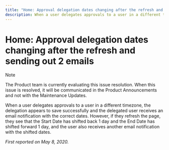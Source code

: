 ```yaml
---
title: "Home: Approval delegation dates changing after the refresh and sending out 2 emails"
description: When a user delegates approvals to a user in a different timezone, the delegation appears to save successfully and the delegated user receives an email notification with the correct dates. However, if they refresh the page, they see that the Start Date has shifted back 1 day and the End Date has shifted forward 1 day, and the user also receives another email notification with the shifted dates.
---
```


# Home: Approval delegation dates changing after the refresh and sending out 2 emails

>[!NOTE]
>
>The Product team is currently evaluating this issue resolution. When this issue is resolved, it will be communicated in the Product Announcements and not with the Maintenance Updates.

When a user delegates approvals to a user in a different timezone, the delegation appears to save successfully and the delegated user receives an email notification with the correct dates. However, if they refresh the page, they see that the Start Date has shifted back 1 day and the End Date has shifted forward 1 day, and the user also receives another email notification with the shifted dates.


_First reported on May 8, 2020._

